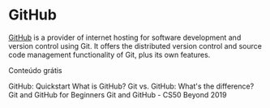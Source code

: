 # GitHub

[GitHub](https://github.com) is a provider of internet hosting for software development and version control using Git. It offers the distributed version control and source code management functionality of Git, plus its own features.

<ResourceGroupTitle>Conteúdo grátis</ResourceGroupTitle>

<BadgeLink badgeText='Read' href='https://docs.github.com/en/get-started/quickstart/hello-world'>GitHub: Quickstart</BadgeLink>
<BadgeLink badgeText='Watch' colorScheme='yellow' href='https://www.youtube.com/watch?v=w3jLJU7DT5E'>What is GitHub?</BadgeLink>
<BadgeLink badgeText='Watch' colorScheme='yellow' href='https://www.youtube.com/watch?v=wpISo9TNjfU'>Git vs. GitHub: What's the difference?</BadgeLink>
<BadgeLink badgeText='Watch' colorScheme='yellow' href='https://www.youtube.com/watch?v=RGOj5yH7evk'>Git and GitHub for Beginners</BadgeLink>
<BadgeLink badgeText='Watch' colorScheme='yellow' href='https://www.youtube.com/watch?v=eulnSXkhE7I'>Git and GitHub - CS50 Beyond 2019</BadgeLink>

